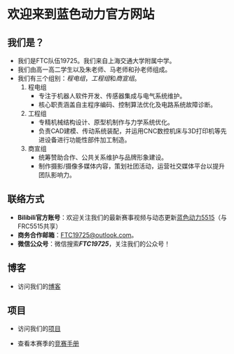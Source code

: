 # 欢迎来到蓝色动力官方网站

## 我们是？

- 我们是FTC队伍19725。我们来自上海交通大学附属中学。
- 我们由高一高二学生以及朱老师、马老师和孙老师组成。
- 我们有三个组别：*程电组*，*工程组*和*商宣组*。
   1. 程电组
      - 专注于机器人软件开发、传感器集成与电气系统维护。  
      - 核心职责涵盖自主程序编码、控制算法优化及电路系统故障诊断。
   2. 工程组
      - 专精机械结构设计、原型机制作与力学系统优化。  
      - 负责CAD建模、传动系统装配，并运用CNC数控机床与3D打印机等先进设备进行功能性部件加工制造。
   3. 商宣组
      - 统筹赞助合作、公共关系维护与品牌形象建设。  
      - 制作摄影/摄像多媒体内容，策划社团活动，运营社交媒体平台以提升团队影响力。
   
## 联络方式

- **Bilibili官方账号**：欢迎关注我们的最新赛事视频与动态更新[蓝色动力5515](https://b23.tv/yDl8OAU)（与FRC5515共享）  
- **商务合作邮箱**：[FTC19725@outlook.com](mailto:FTC19725@outlook.com)。
- **微信公众号**：微信搜索***FTC19725***，关注我们的公众号！

## 博客

- 访问我们的[博客](./zh/blogs/)

## 项目

- 访问我们的[项目](https://github.com/PBLUER19725/Team19725_INTO_THE_DEEP)

- 查看本赛季的[竞赛手册](./res/game_manual/FTC深海采样赛季竞赛手册V8.pdf)